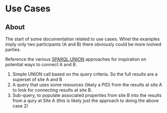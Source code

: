 # Use Cases

## About 
The start of some documentation related to use cases.  Whiel the examples imply only two participants (A and B) there obviously could be more ivolved parties. 

Reference the various [SPARQL UNION](https://en.wikibooks.org/wiki/SPARQL/UNION) approaches for inspiration on potential ways to connect A and B.

1. Simple UNION call based on the query criteria.  So the full results are a superset of site A and B
1. A query that uses some resources (likely a PID) from the results at site A to look for connecting results at site B.   
1. Sub-query, to populate associated properties from site B into the results from a qury at Site A (this is likely just the approach to doing the above case 2)